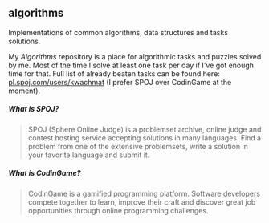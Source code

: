 ## algorithms

Implementations of common algorithms, data structures and tasks solutions. 

My *Algorithms* repository is a place for algorithmic tasks and puzzles solved by me. Most of the time I solve at least one task per day if I've got enough time for that. Full list of already beaten tasks can be found here:
[pl.spoj.com/users/kwachmat](http://pl.spoj.com/users/kwachmat) (I prefer SPOJ over CodinGame at the moment).

##### What is SPOJ?
> SPOJ (Sphere Online Judge) is a problemset archive, online judge and contest hosting service accepting solutions in many languages. Find a problem from one of the extensive problemsets, write a solution in your favorite language and submit it.

##### What is CodinGame?
> CodinGame is a gamified programming platform. Software developers compete together to learn, improve their craft and discover great job opportunities through online programming challenges.
